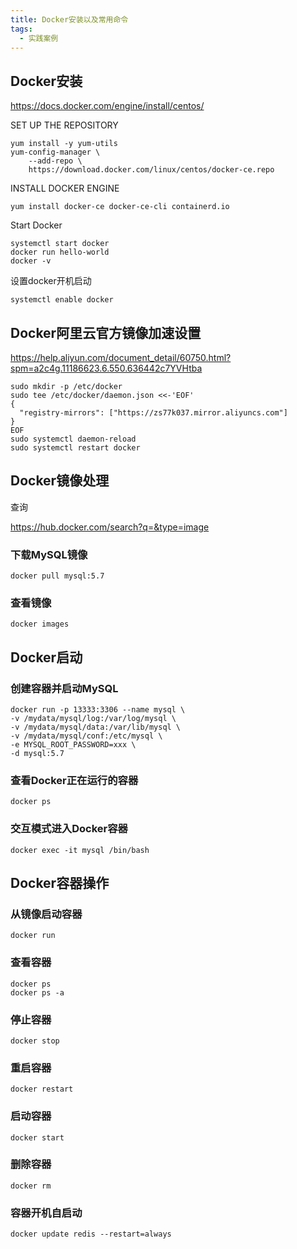 ```yaml
---
title: Docker安装以及常用命令
tags: 
  - 实践案例
---
```


## Docker安装

<!--more-->

https://docs.docker.com/engine/install/centos/

SET UP THE REPOSITORY

```
yum install -y yum-utils
yum-config-manager \
    --add-repo \
    https://download.docker.com/linux/centos/docker-ce.repo
```

INSTALL DOCKER ENGINE

```
yum install docker-ce docker-ce-cli containerd.io
```

Start Docker

```
systemctl start docker
docker run hello-world
docker -v
```

设置docker开机启动

```
systemctl enable docker
```

## Docker阿里云官方镜像加速设置

https://help.aliyun.com/document_detail/60750.html?spm=a2c4g.11186623.6.550.636442c7YVHtba

```
sudo mkdir -p /etc/docker
sudo tee /etc/docker/daemon.json <<-'EOF'
{
  "registry-mirrors": ["https://zs77k037.mirror.aliyuncs.com"]
}
EOF
sudo systemctl daemon-reload
sudo systemctl restart docker
```



## Docker镜像处理

查询

https://hub.docker.com/search?q=&type=image

### 下载MySQL镜像

```
docker pull mysql:5.7
```

### 查看镜像

```
docker images
```

## Docker启动

### 创建容器并启动MySQL

```
docker run -p 13333:3306 --name mysql \
-v /mydata/mysql/log:/var/log/mysql \
-v /mydata/mysql/data:/var/lib/mysql \
-v /mydata/mysql/conf:/etc/mysql \
-e MYSQL_ROOT_PASSWORD=xxx \
-d mysql:5.7
```

### 查看Docker正在运行的容器

```
docker ps
```

### 交互模式进入Docker容器

```
docker exec -it mysql /bin/bash
```

## Docker容器操作

### 从镜像启动容器

```
docker run
```

### 查看容器

```
docker ps
docker ps -a
```

### 停止容器

```
docker stop
```

### 重启容器

```
docker restart
```

### 启动容器

```
docker start
```

### 删除容器

```
docker rm
```

### 容器开机自启动

```
docker update redis --restart=always
```

